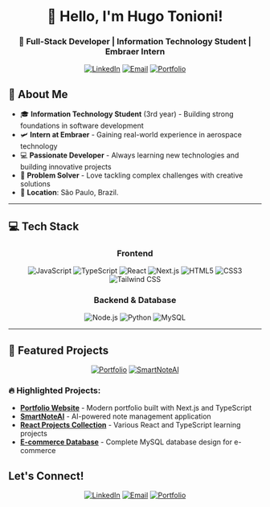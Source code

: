 <div align="center">
  
  # 👋 Hello, I'm Hugo Tonioni!
  
  ### 🚀 Full-Stack Developer | Information Technology Student | Embraer Intern
  
  <p align="center">
    <a href="https://www.linkedin.com/in/htonioni/"><img src="https://img.shields.io/badge/LinkedIn-0077B5?style=for-the-badge&logo=linkedin&logoColor=white" alt="LinkedIn"/></a>
    <a href="mailto:htonioni@outlook.com"><img src="https://img.shields.io/badge/Email-D14836?style=for-the-badge&logo=gmail&logoColor=white" alt="Email"/></a>
    <a href="https://hugotonionidev.vercel.app/"><img src="https://img.shields.io/badge/Portfolio-000000?style=for-the-badge&logo=vercel&logoColor=white" alt="Portfolio"/></a>
    
  </p>

</div>

## 🚀 About Me

- 🎓 **Information Technology Student** (3rd year) - Building strong foundations in software development
- 🛩️ **Intern at Embraer** - Gaining real-world experience in aerospace technology
- 💻 **Passionate Developer** - Always learning new technologies and building innovative projects
- 🌟 **Problem Solver** - Love tackling complex challenges with creative solutions
- 📍 **Location**: São Paulo, Brazil.

---

## 💻 Tech Stack

<div align="center">

### Frontend
![JavaScript](https://img.shields.io/badge/JavaScript-F7DF1E?style=for-the-badge&logo=javascript&logoColor=black)
![TypeScript](https://img.shields.io/badge/TypeScript-007ACC?style=for-the-badge&logo=typescript&logoColor=white)
![React](https://img.shields.io/badge/React-20232A?style=for-the-badge&logo=react&logoColor=61DAFB)
![Next.js](https://img.shields.io/badge/Next.js-000000?style=for-the-badge&logo=next.js&logoColor=white)
![HTML5](https://img.shields.io/badge/HTML5-E34F26?style=for-the-badge&logo=html5&logoColor=white)
![CSS3](https://img.shields.io/badge/CSS3-1572B6?style=for-the-badge&logo=css3&logoColor=white)
![Tailwind CSS](https://img.shields.io/badge/Tailwind_CSS-38B2AC?style=for-the-badge&logo=tailwind-css&logoColor=white)

### Backend & Database
![Node.js](https://img.shields.io/badge/Node.js-43853D?style=for-the-badge&logo=node.js&logoColor=white)
![Python](https://img.shields.io/badge/Python-3776AB?style=for-the-badge&logo=python&logoColor=white)
![MySQL](https://img.shields.io/badge/MySQL-00000F?style=for-the-badge&logo=mysql&logoColor=white)


</div>

---

## 🌟 Featured Projects

<div align="center">

[![Portfolio](https://github-readme-stats.vercel.app/api/pin/?username=htonioni&repo=hugo_tonioni-portfolio&theme=vision-friendly-dark&hide_border=true)](https://github.com/htonioni/hugo_tonioni-portfolio)
[![SmartNoteAI](https://github-readme-stats.vercel.app/api/pin/?username=htonioni&repo=smart-note-ai&theme=vision-friendly-dark&hide_border=true)](https://github.com/htonioni/smart-note-ai)

</div>

### 🔥 Highlighted Projects:
- **[Portfolio Website](https://github.com/htonioni/hugo_tonioni-portfolio)** - Modern portfolio built with Next.js and TypeScript
- **[SmartNoteAI](https://github.com/htonioni/smart-note-ai)** - AI-powered note management application
- **[React Projects Collection](https://github.com/htonioni/react-projects)** - Various React and TypeScript learning projects
- **[E-commerce Database](https://github.com/htonioni/mysql-ecommerce-dio._)** - Complete MySQL database design for e-commerce


## Let's Connect!

<div align="center">

[![LinkedIn](https://img.shields.io/badge/LinkedIn-0077B5?style=for-the-badge&logo=linkedin&logoColor=white)](https://www.linkedin.com/in/htonioni/)
[![Email](https://img.shields.io/badge/Email-D14836?style=for-the-badge&logo=gmail&logoColor=white)](mailto:htonioni@outlook.com)
[![Portfolio](https://img.shields.io/badge/Portfolio-000000?style=for-the-badge&logo=vercel&logoColor=white)](https://github.com/htonioni/hugo_tonioni-portfolio)

</div>


